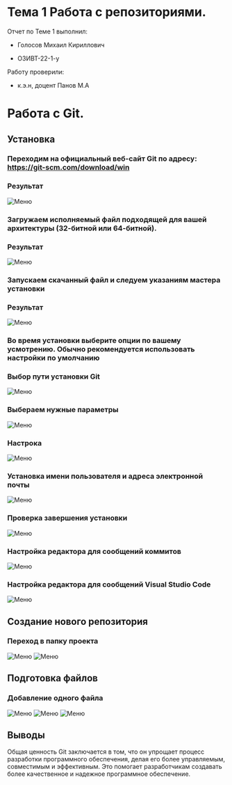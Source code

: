 # Тема 1 Работа с репозиториями.

Отчет по Теме 1 выполнил:

- Голосов Михаил Кириллович
  
- ОЗИВТ-22-1-у

Работу проверили:

- к.э.н, доцент Панов М.А

# Работа с Git.
## Установка
### Переходим на официальный веб-сайт Git по адресу: https://git-scm.com/download/win
### Результат
![Меню](https://github.com/Dardners/python-programming/blob/main/picture/Git%20website.png)

### Загружаем исполняемый файл подходящей для вашей архитектуры (32-битной или 64-битной).
### Результат
![Меню](https://github.com/Dardners/python-programming/blob/main/picture/Git%20download.png)

### Запускаем скачанный файл и следуем указаниям мастера установки 
### Результат
![Меню](https://github.com/Dardners/python-programming/blob/main/picture/Information.png)

### Во время установки выберите опции по вашему усмотрению. Обычно рекомендуется использовать настройки по умолчанию
### Выбор пути установки Git
![Меню](https://github.com/Dardners/python-programming/blob/main/picture/Select1.png)

### Выбераем нужные параметры
![Меню](https://github.com/Dardners/python-programming/blob/main/picture/Select2.png)

### Настрока
![Меню](https://github.com/Dardners/python-programming/blob/main/picture/git%20init.png)

### Установка имени пользователя и адреса электронной почты
![Меню](https://github.com/xgoldnght/Software-Engineering/blob/Тема_1/pic/git1.png)

### Проверка завершения установки
![Меню](https://github.com/xgoldnght/Software-Engineering/blob/Тема_1/pic/git2.png)

### Настройка редактора для сообщений коммитов
![Меню](https://github.com/xgoldnght/Software-Engineering/blob/Тема_1/pic/git3.png)

### Настройка редактора для сообщений Visual Studio Code
![Меню](https://github.com/xgoldnght/Software-Engineering/blob/Тема_1/pic/git4.png)

## Создание нового репозитория
### Переход в папку проекта
![Меню](https://github.com/xgoldnght/Software-Engineering/blob/Тема_1/pic/git5.png)
![Меню](https://github.com/xgoldnght/Software-Engineering/blob/Тема_1/pic/git6.png)

## Подготовка файлов
### Добавление одного файла
![Меню](https://github.com/xgoldnght/Software-Engineering/blob/Тема_1/pic/git8.png)
![Меню](https://github.com/xgoldnght/Software-Engineering/blob/Тема_1/pic/git7.png)
![Меню](https://github.com/xgoldnght/Software-Engineering/blob/Тема_1/pic/git10.png)














## Выводы
Общая ценность Git заключается в том, что он упрощает процесс разработки
программного обеспечения, делая его более управляемым, совместимым и эффективным. 
Это помогает разработчикам создавать более качественное и надежное программное обеспечение.
